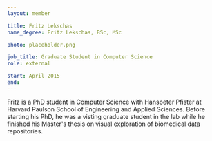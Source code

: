 ```yaml
---
layout: member

title: Fritz Lekschas
name_degree: Fritz Lekschas, BSc, MSc

photo: placeholder.png

job_title: Graduate Student in Computer Science
role: external

start: April 2015
end:
---
```

Fritz is a PhD student in Computer Science with Hanspeter Pfister at Harvard Paulson School of Engineering and Applied Sciences. Before starting his PhD, he was a visting graduate student in the lab while he finished his Master's thesis on visual exploration of biomedical data repositories.